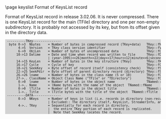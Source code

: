 \page keyslist Format of KeysList record


Format of KeysList record in release 3.02.06.  It is never compressed.
There is one KeysList record for the main (TFile) directory and one per non-empty subdirectory.
It is probably not accessed by its key, but from its offset given in the directory data.

<div style="background-color: lightgrey; font-size: small;"><pre>
 ----------TKey---------------
  byte 0->3  Nbytes    = Number of bytes in compressed record (TKey+data)   TKey::fNbytes
       4->5  Version   = TKey class version identifier                      TKey::fVersion
       6->9  ObjLen    = Number of bytes of uncompressed data               TKey::fObjLen
      10->13 Datime    = Date and time when record was written to file      TKey::fDatime
                       | (year-1995)<<26|month<<22|day<<17|hour<<12|minute<<6|second
      14->15 KeyLen    = Number of bytes in the key structure (TKey)        TKey::fKeyLen
      16->17 Cycle     = Cycle of key                                       TKey::fCycle
      18->21 SeekKey   = Byte offset of record itself (consistency check)   TKey::fSeekKey
      22->25 SeekPdir  = Byte offset of parent directory record (directory) TKey::fSeekPdir
      26->26 lname     = Number of bytes in the class name (5 or 10)        TKey::fClassName
      27->.. ClassName = Object Class Name ("TFile" or "TDirectory")        TKey::fClassName
       0->0  lname     = Number of bytes in the object name                 TNamed::fName
       1->.. Name      = lName bytes with the name of the object <directory name> TNamed::fName
       0->0  lTitle    = Number of bytes in the object title                TNamed::fTitle
       1->.. Title     = lTitle bytes with the title of the object <directory title> TNamed::fTitle
 ----------DATA---------------
       0->3  NKeys     = Number of keys in list (i.e. records in directory (non-recursive))
                       | Excluded:: The directory itself, KeysList, StreamerInfo, and FreeSegments
       4->.. TKey      = Sequentially for each record in directory,
                       |  the entire TKey portion of each record is replicated.
                       |  Note that SeekKey locates the record.
</pre></div>
